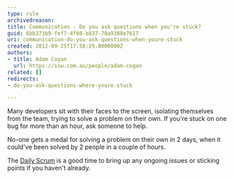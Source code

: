 ```yaml
---
type: rule
archivedreason: 
title: Communication - Do you ask questions when you're stuck?
guid: 6bb373b9-fef7-4f60-b837-78a9388e7617
uri: communication-do-you-ask-questions-when-youre-stuck
created: 2012-09-25T17:58:29.0000000Z
authors:
- title: Adam Cogan
  url: https://ssw.com.au/people/adam-cogan
related: []
redirects:
- do-you-ask-questions-where-youre-stuck

---
```


Many developers sit with their faces to the screen, isolating themselves from                     the team, trying to solve a problem on their own. If you're stuck on one bug for                     more than an hour, ask someone to help.

<!--endintro-->

No-one gets a medal for solving a problem                     on their own in 2 days, when it could've been solved by 2 people in a couple of                     hours.

The [Daily Scrum](/methodology-do-you-do-daily-scrums-aka-stand-up-meetings) is a good time to bring up any ongoing issues or sticking points if you haven't already.
